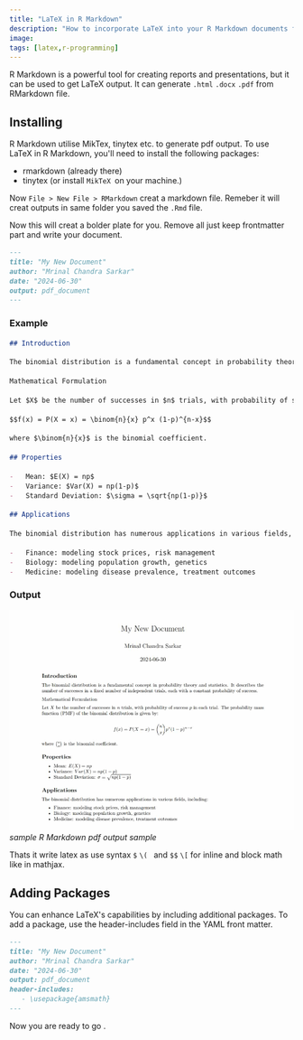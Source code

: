 ```yaml
---
title: "LaTeX in R Markdown"
description: "How to incorporate LaTeX into your R Markdown documents for mathematical notation." 
image:  
tags: [latex,r-programming]
---
```

 
R Markdown is a powerful tool for creating reports and presentations, but it can be used to get LaTeX output. It can generate `.html` `.docx` `.pdf` from RMarkdown file. 

## Installing 

R Markdown utilise MikTex, tinytex etc. to generate pdf output. To use LaTeX in R Markdown, you'll need to install the following packages:

- rmarkdown (already there)
- tinytex (or install `MikTeX `on your machine.)


Now `File > New File > RMarkdown` creat a markdown file. Remeber it will creat outputs in same folder you saved the `.Rmd` file.

Now this will creat a bolder plate  for you. Remove all just keep frontmatter part and write your document.

```markdown
---
title: "My New Document"
author: "Mrinal Chandra Sarkar"
date: "2024-06-30"
output: pdf_document
---
```


### Example

```markdown
## Introduction

The binomial distribution is a fundamental concept in probability theory and statistics. It describes the number of successes in a fixed number of independent trials, each with a constant probability of success.

Mathematical Formulation

Let $X$ be the number of successes in $n$ trials, with probability of success $p$ in each trial. The probability mass function (PMF) of the binomial distribution is given by:

$$f(x) = P(X = x) = \binom{n}{x} p^x (1-p)^{n-x}$$

where $\binom{n}{x}$ is the binomial coefficient.

## Properties

-   Mean: $E(X) = np$
-   Variance: $Var(X) = np(1-p)$
-   Standard Deviation: $\sigma = \sqrt{np(1-p)}$

## Applications

The binomial distribution has numerous applications in various fields, including:

-   Finance: modeling stock prices, risk management
-   Biology: modeling population growth, genetics
-   Medicine: modeling disease prevalence, treatment outcomes

```

### Output 

![r markdown pdf output](2024-06-30%20at%2021.41.20_127ab6f3.jpg)
*sample R Markdown pdf output sample*

Thats it write latex as use syntax `$` `\( ` and `$$` `\[` for inline and block math like in mathjax.

## Adding Packages

You can enhance LaTeX's capabilities by including additional packages. To add a package, use the header-includes field in the YAML front matter.

```markdown
---
title: "My New Document"
author: "Mrinal Chandra Sarkar"
date: "2024-06-30"
output: pdf_document
header-includes:
   - \usepackage{amsmath}
---
```

Now you are ready to go . 